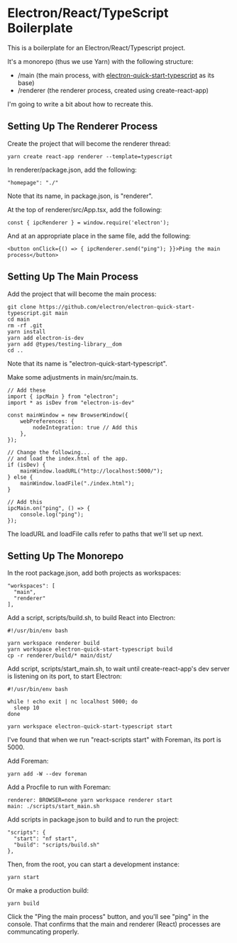 # Electron/React/TypeScript Boilerplate

This is a boilerplate for an Electron/React/Typescript project.

It's a monorepo (thus we use Yarn) with the following structure:

* /main (the main process, with [electron-quick-start-typescript](https://github.com/electron/electron-quick-start-typescript) as its base)
* /renderer (the renderer process, created using create-react-app)

I'm going to write a bit about how to recreate this.

## Setting Up The Renderer Process

Create the project that will become the renderer thread:

	yarn create react-app renderer --template=typescript

In renderer/package.json, add the following:

	"homepage": "./"

Note that its name, in package.json, is "renderer".

At the top of renderer/src/App.tsx, add the following:

	const { ipcRenderer } = window.require('electron');

And at an appropriate place in the same file, add the following:
     
	<button onClick={() => { ipcRenderer.send("ping"); }}>Ping the main process</button>

## Setting Up The Main Process

Add the project that will become the main process:

	git clone https://github.com/electron/electron-quick-start-typescript.git main
	cd main
	rm -rf .git
	yarn install
	yarn add electron-is-dev
	yarn add @types/testing-library__dom
	cd ..

Note that its name is "electron-quick-start-typescript".

Make some adjustments in main/src/main.ts.

	// Add these
	import { ipcMain } from "electron";
	import * as isDev from "electron-is-dev"

	const mainWindow = new BrowserWindow({
		webPreferences: {
			nodeIntegration: true // Add this
		},
	});

	// Change the following...
	// and load the index.html of the app.
	if (isDev) {
		mainWindow.loadURL("http://localhost:5000/");
	} else {
		mainWindow.loadFile("./index.html");
	}

	// Add this
	ipcMain.on("ping", () => {
  		console.log("ping");
	});

The loadURL and loadFile calls refer to paths that we'll set up next.

## Setting Up The Monorepo

In the root package.json, add both projects as workspaces:

	"workspaces": [
	  "main",
	  "renderer"
	],

Add a script, scripts/build.sh, to build React into Electron:

	#!/usr/bin/env bash

	yarn workspace renderer build
	yarn workspace electron-quick-start-typescript build
	cp -r renderer/build/* main/dist/

Add script, scripts/start_main.sh, to wait until create-react-app's dev server is listening on its port, to start Electron:

	#!/usr/bin/env bash

	while ! echo exit | nc localhost 5000; do
	  sleep 10
	done

	yarn workspace electron-quick-start-typescript start

I've found that when we run "react-scripts start" with Foreman, its port is 5000.

Add Foreman:

	yarn add -W --dev foreman

Add a Procfile to run with Foreman:

	renderer: BROWSER=none yarn workspace renderer start
	main: ./scripts/start_main.sh

Add scripts in package.json to build and to run the project:

	"scripts": {
	  "start": "nf start",
	  "build": "scripts/build.sh"
	},

Then, from the root, you can start a development instance:

	yarn start

Or make a production build:

	yarn build

Click the "Ping the main process" button, and you'll see "ping" in the console. That confirms that the main and renderer (React) processes are communcating properly.